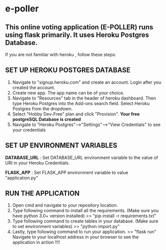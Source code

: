 # e-poller
## This online voting application (E-POLLER) runs using flask primarily. It uses Heroku Postgres Database.

If you are not familiar with heroku , follow these steps:

## SET UP HEROKU POSTGRES DATABASE
1. Navigate to "signup.heroku.com" and create an account. Login after you created the account.
2. Create new app. The app name can be of your choice.
3. Navigate to "Resources" tab in the header of heroku dashboard. Then type Heroku Postgres into the Add-ons search field. Select Heroku Postgres from the dropdown.
4. Select "Hobby Dev-Free" plan and click "Provision".
****Your free postgreSQL Database is created****
5. Navigate to "Heroku Postgres"-->"Settings"-->"View Credentials" to see your credentials


## SET UP ENVIRONMENT VARIABLES

****DATABASE_URL****
:  Set DATABASE_URL environment variable to the value of URI in your Heroku Credentials.

****FLASK_APP****
:  Set FLASK_APP environment variable to value "application.py"


## RUN THE APPLICATION
1. Open cmd and navigate to your repository location.
2. Type following command to install all the requirements. (Make sure you have python 3.0+ version installed)
			>> "pip install -r requirements.txt"	
3. Type following command to create tables in your database. (Make sure to set environment variables)
			>> "python import.py"
4. Lastly, type following command to run your application.
			>> "flask run"
Navigate to your localhost address in your browser to see the application in action !!!!

